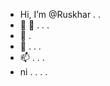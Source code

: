 - Hi, I’m @Ruskhar . . 
- 👀 👀 . . .
- 🌱 . 
- 💞️ . . .
- 📫 . . . 
- ni . . . .

<!---
Ruskhar/Ruskhar is a ✨ special ✨ repository because its `README.md` (this file) appears on your GitHub profile.
You can click the Preview link to take a look at your changes.
--->
